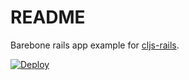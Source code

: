 # README

Barebone rails app example for [cljs-rails](https://github.com/bogdan-dumitru/cljs-rails).

[![Deploy](https://www.herokucdn.com/deploy/button.svg)](https://heroku.com/deploy)
